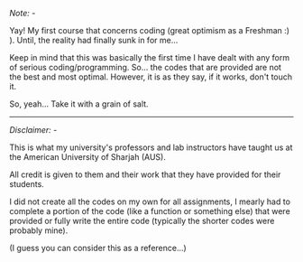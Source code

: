 *Note: -*

Yay! My first course that concerns coding (great optimism as a Freshman :) ). Until, the reality had finally sunk in for me...

Keep in mind that this was basically the first time I have dealt with any form of serious coding/programming. So... the codes that are provided are not the best and most optimal. However, it is as they say, if it works, don't touch it.

So, yeah... Take it with a grain of salt.

-----------------------------------------------------------------------------------------------------------------------------------------------------------------------------------------------------------------------

*Disclaimer: -*

This is what my university's professors and lab instructors have taught us at the American University of Sharjah (AUS).

All credit is given to them and their work that they have provided for their students.

I did not create all the codes on my own for all assignments, I mearly had to complete a portion of the code (like a function or something else) that were provided or fully write the entire code (typically the shorter codes were probably mine).

(I guess you can consider this as a reference...)
